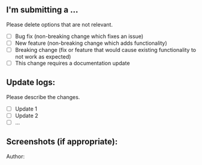 ## I'm submitting a ...

Please delete options that are not relevant.

- [ ] Bug fix (non-breaking change which fixes an issue)
- [ ] New feature (non-breaking change which adds functionality)
- [ ] Breaking change (fix or feature that would cause existing functionality to not work as expected)
- [ ] This change requires a documentation update

## Update logs:

Please describe the changes.

- [ ] Update 1
- [ ] Update 2
- [ ] ...

## Screenshots (if appropriate):

Author:
